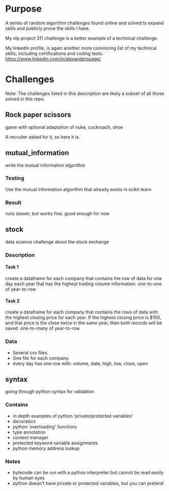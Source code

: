 # Purpose
A series of random algorithm challenges found online and solved to expand skills and publicly prove the skills I have. 

My nlp project 311 challenge is a better example of a technical challenge. 

My linkedIn profile, is again another more convincing list of my technical skills; including certifications and coding tests.
	https://www.linkedin.com/in/alexanderpsage/

# Challenges
Note: The challenges listed in this description are likely a subset of all those solved in this repo. 

## Rock paper scissors 
game with optional adaptation of nuke, cockroach, shoe

A recruiter asked for it, so here it is. 

## mutual_information
write the mutual information algorithm

### Testing
Use the mutual information algorithm that already exists in scikit learn

### Result
runs slower, but works fine. good enough for now

## stock
data science challenge about the stock exchange

### Description
#### Task 1
create a dataframe for each company that contains the row of data for one day each year that has the highest trading volume information.
one-to-one of year-to-row

#### Task 2
create a dataframe for each company that contains the rows of data with the highest closing price for each year. If the highest closing price is $100, and that price is the close twice in the same year, then both records will be saved. 
one-to-many of year-to-row

### Data
* Several csv files.
* One file for each company.
* every day has one row with: volume, date, high, low, close, open

## syntax
going through python syntax for validation

### Contains
* in depth examples of python 'private/protected variables'
* decorators
* python 'overloading' functions
* type annotation
* context manager
* protected keyword variable assignments
* python memory address lookup
### Notes
* bytecode can be run with a python interpreter but cannot be read easily by human eyes
* python doesn't have private or protected variables, but you can pretend
